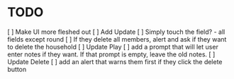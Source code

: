 # TODO 

[ ] Make UI more fleshed out
	[ ] Add Update
		[ ] Simply touch the field? - all fields except round
		[ ] If they delete all members, alert and ask if they want to delete the household
	[ ] Update Play 
		[ ] add a prompt that will let user enter notes if they want. If that prompt is empty, leave the old notes.
	[ ] Update Delete
		[ ] add an alert that warns them first if they click the delete button
